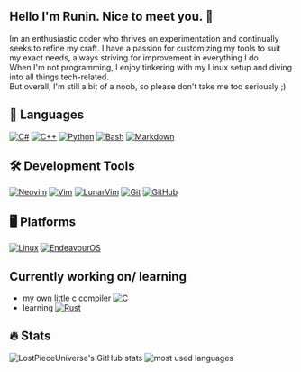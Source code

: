 
## Hello I'm Runin. Nice to meet you. :frog:

Im an enthusiastic coder who thrives on experimentation and continually seeks to refine my craft. I have a passion for customizing my tools to suit my exact needs, always striving for improvement in everything I do.<br>
When I'm not programming, I enjoy tinkering with my Linux setup and diving into all things tech-related.<br>
But overall, I'm still a bit of a noob, so please don't take me too seriously ;)<br>



## 💼 Languages

[![C#](https://img.shields.io/badge/C%23-239120?style=for-the-badge&logo=c-sharp&logoColor=white)](https://docs.microsoft.com/en-us/dotnet/csharp/)
[![C++](https://img.shields.io/badge/C%2B%2B-00599C?style=for-the-badge&logo=c%2B%2B&logoColor=white)](https://isocpp.org/)
[![Python](https://img.shields.io/badge/Python-3776AB?style=for-the-badge&logo=python&logoColor=white)](https://www.python.org/)
[![Bash](https://img.shields.io/badge/Bash-4EAA25?style=for-the-badge&logo=gnu-bash&logoColor=white)](https://www.gnu.org/software/bash/)
[![Markdown](https://img.shields.io/badge/Markdown-000000?style=for-the-badge&logo=markdown&logoColor=white)](https://www.markdownguide.org/)



## 🛠️ Development Tools

[![Neovim](https://img.shields.io/badge/Neovim-57A143?style=for-the-badge&logo=neovim&logoColor=white)](https://neovim.io/)
[![Vim](https://img.shields.io/badge/Vim-019733?style=for-the-badge&logo=vim&logoColor=white)](https://www.vim.org/)
[![LunarVim](https://img.shields.io/badge/LunarVim-5653D4?style=for-the-badge&logo=vim&logoColor=white)](https://github.com/LunarVim/LunarVim)
[![Git](https://img.shields.io/badge/Git-F05032?style=for-the-badge&logo=git&logoColor=white)](https://git-scm.com/)
[![GitHub](https://img.shields.io/badge/GitHub-181717?style=for-the-badge&logo=github&logoColor=white)](https://github.com/)



## 🖥️ Platforms

[![Linux](https://img.shields.io/badge/Linux-FCC624?style=for-the-badge&logo=linux&logoColor=black)](https://www.linux.org/)
[![EndeavourOS](https://img.shields.io/badge/EndeavourOS-2196F3?style=for-the-badge&logo=linux&logoColor=white)](https://endeavouros.com/)


## Currently working on/ learning
- my own little c compiler  [![C](https://img.shields.io/badge/C-00599C?style=for-the-badge&logo=c&logoColor=white)](https://en.wikipedia.org/wiki/C_(programming_language))
- learning [![Rust](https://img.shields.io/badge/Rust-000000?style=for-the-badge&logo=rust&logoColor=white)](https://www.rust-lang.org/)
## 🔥 Stats

![LostPieceUniverse's GitHub stats](https://github-readme-stats.vercel.app/api?username=LostPieceUniverse&show_icons=true)
![most used languages](https://github-readme-stats.vercel.app/api/top-langs/?username=LostPieceUniverse&layout=compact) 
